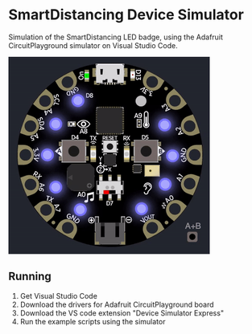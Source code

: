 # SmartDistancing Device Simulator

Simulation of the SmartDistancing LED badge, using the Adafruit CircuitPlayground simulator on Visual Studio Code.

![Connecting](demo/badge-connecting.gif)

## Running

1. Get Visual Studio Code
2. Download the drivers for Adafruit CircuitPlayground board
3. Download the VS code extension "Device Simulator Express"
4. Run the example scripts using the simulator
